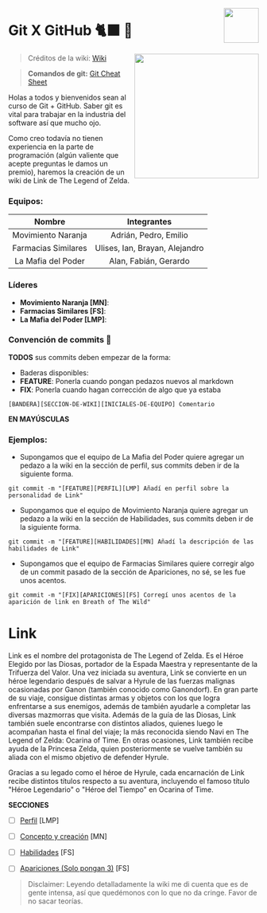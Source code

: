 <p>
  <img src="img/github.jpg" align = "right"  width="70" height="70" />
</p>

# Git X GitHub 🐈‍⬛ 🐙

<p>
  <img src="img/link.png" align = "right"  width="250"/>
</p>

> Créditos de la wiki: [Wiki]("https://zelda.fandom.com/wiki/Link")

> **Comandos de git:** [Git Cheat Sheet]("https://zelda.fandom.com/wiki/Link")

Holas a todos y bienvenidos sean al curso de Git + GitHub. Saber git es vital para trabajar en la industria del software así que mucho ojo.

Como creo todavía no tienen experiencia en la parte de programación (algún valiente que acepte preguntas le damos un premio), haremos la creación de un wiki de Link de The Legend of Zelda.


### Equipos:

| Nombre   		      | Integrantes                    |
|:--------------------:|:------------------------------:|
| Movimiento Naranja   | Adrián, Pedro, Emilio          |
| Farmacias Similares 	| Ulises, Ian, Brayan, Alejandro |
| La Mafia del Poder 	| Alan, Fabián, Gerardo          |

### Líderes

- **Movimiento Naranja [MN]**: 
- **Farmacias Similares [FS]**:
- **La Mafia del Poder [LMP]**: 

### Convención de commits 👀

**TODOS** sus commits deben empezar de la forma: 

- Baderas disponibles: 
 - **FEATURE**: Ponerla cuando pongan pedazos nuevos al markdown
 - **FIX**: Ponerla cuando hagan corrección de algo que ya estaba

`[BANDERA][SECCION-DE-WIKI][INICIALES-DE-EQUIPO] Comentario`

**EN MAYÚSCULAS**

### Ejemplos: 

- Supongamos que el equipo de La Mafia del Poder quiere agregar un pedazo a la wiki en la sección de perfil, sus commits deben ir de la siguiente forma.

`git commit -m "[FEATURE][PERFIL][LMP] Añadí en perfil sobre la personalidad de Link"`

- Supongamos que el equipo de Movimiento Naranja quiere agregar un pedazo a la wiki en la sección de Habilidades, sus commits deben ir de la siguiente forma.

`git commit -m "[FEATURE][HABILIDADES][MN] Añadí la descripción de las habilidades de Link"`

- Supongamos que el equipo de Farmacias Similares quiere corregir algo de un commit pasado de la sección de Apariciones, no sé, se les fue unos acentos.

`git commit -m "[FIX][APARICIONES][FS] Corregí unos acentos de la aparición de link en Breath of The Wild"`



# Link

Link es el nombre del protagonista de The Legend of Zelda. Es el Héroe Elegido por las Diosas, portador de la Espada Maestra y representante de la Trifuerza del Valor. Una vez iniciada su aventura, Link se convierte en un héroe legendario después de salvar a Hyrule de las fuerzas malignas ocasionadas por Ganon (también conocido como Ganondorf). En gran parte de su viaje, consigue distintas armas y objetos con los que logra enfrentarse a sus enemigos, además de también ayudarle a completar las diversas mazmorras que visita. Además de la guía de las Diosas, Link también suele encontrarse con distintos aliados, quienes luego le acompañan hasta el final del viaje; la más reconocida siendo Navi en The Legend of Zelda: Ocarina of Time. En otras ocasiones, Link también recibe ayuda de la Princesa Zelda, quien posteriormente se vuelve también su aliada con el mismo objetivo de defender Hyrule.

Gracias a su legado como el héroe de Hyrule, cada encarnación de Link recibe distintos títulos respecto a su aventura, incluyendo el famoso título "Héroe Legendario" o "Héroe del Tiempo" en Ocarina of Time.


**SECCIONES**

- [ ] [Perfil]("https://github.com/PROTECO/git_gihub_gen43/blob/master/Wiki/Perfil.md") [LMP]
- [ ] [Concepto y creación]("https://github.com/PROTECO/git_gihub_gen43/blob/master/Wiki/ConceptoCreacion.md") [MN]
- [ ] [Habilidades]("https://github.com/PROTECO/git_gihub_gen43/blob/master/Wiki/Habilidades.md") [FS]
- [ ] [Apariciones (Solo pongan 3)]("https://github.com/PROTECO/git_gihub_gen43/blob/master/Wiki/Apariciones.md") [FS]


> Disclaimer: Leyendo detalladamente la wiki me di cuenta que es de gente intensa, así que quedémonos con lo que no da cringe. Favor de no sacar teorías.



